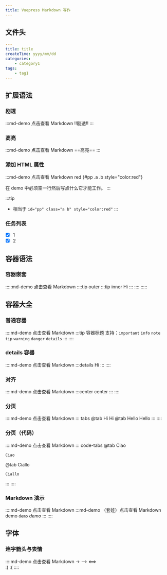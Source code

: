 ```yaml
---
title: Vuepress Markdown 写作
---
```


## 文件头
```yaml
---
title: title
createTime: yyyy/mm/dd
categories:
    - category1
tags:
    - tag1
---
```

## 扩展语法

### 剧透
:::md-demo 点击查看 Markdown
!!剧透!!
:::

### 高亮
:::md-demo 点击查看 Markdown
==高亮==
:::

### 添加 HTML 属性
:::md-demo 点击查看 Markdown
red {#pp .a .b style="color:red"}

在 demo 中必须空一行然后写点什么它才能工作。
:::

:::tip
- 相当于 `id="pp" class="a b" style="color:red"`
:::

### 任务列表
- [x] 1
- [x] 2

## 容器语法
### 容器嵌套
:::::md-demo 点击查看 Markdown
::::tip outer
:::tip inner
Hi
:::
::::
:::::

## 容器大全
### 普通容器
::::md-demo 点击查看 Markdown
:::tip 容器标题
支持：`important` `info` `note` `tip` `warning` `danger` `details`
:::
::::

### details 容器
::::md-demo 点击查看 Markdown
:::details
Hi
:::
::::

### 对齐
::::md-demo 点击查看 Markdown
:::center
center
:::
::::

### 分页
::::md-demo 点击查看 Markdown
::: tabs
@tab Hi
Hi
@tab Hello
Hello
:::
::::

### 分页（代码）
::::md-demo 点击查看 Markdown
::: code-tabs
@tab Ciao
```
Ciao
```
@tab Ciallo
```
Ciallo
```
:::
::::

### Markdown 演示
::::md-demo 点击查看 Markdown
:::md-demo （套娃）点击查看 Markdown
demo `demo` $demo$
:::
::::

## 字体

### 连字箭头与表情
::::md-demo 点击查看 Markdown
-> --> <==>  
:) :(
::::
